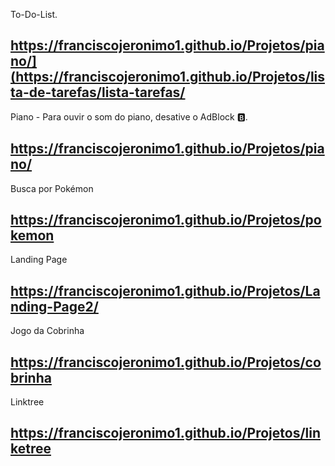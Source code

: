 
To-Do-List.
## https://franciscojeronimo1.github.io/Projetos/piano/](https://franciscojeronimo1.github.io/Projetos/lista-de-tarefas/lista-tarefas/

Piano - Para ouvir o som do piano, desative o AdBlock 🅱.
## https://franciscojeronimo1.github.io/Projetos/piano/

Busca por Pokémon
## https://franciscojeronimo1.github.io/Projetos/pokemon

Landing Page 
## https://franciscojeronimo1.github.io/Projetos/Landing-Page2/

Jogo da Cobrinha

## https://franciscojeronimo1.github.io/Projetos/cobrinha

Linktree

## https://franciscojeronimo1.github.io/Projetos/linketree
